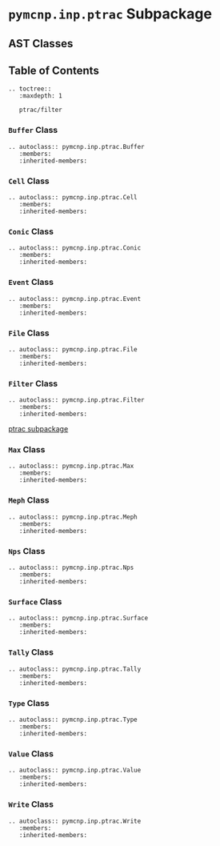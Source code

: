 # `pymcnp.inp.ptrac` Subpackage

## AST Classes

## Table of Contents

```{eval-rst}
.. toctree::
   :maxdepth: 1

   ptrac/filter
```

### `Buffer` Class

```{eval-rst}
.. autoclass:: pymcnp.inp.ptrac.Buffer
   :members:
   :inherited-members:
```

### `Cell` Class

```{eval-rst}
.. autoclass:: pymcnp.inp.ptrac.Cell
   :members:
   :inherited-members:
```

### `Conic` Class

```{eval-rst}
.. autoclass:: pymcnp.inp.ptrac.Conic
   :members:
   :inherited-members:
```

### `Event` Class

```{eval-rst}
.. autoclass:: pymcnp.inp.ptrac.Event
   :members:
   :inherited-members:
```

### `File` Class

```{eval-rst}
.. autoclass:: pymcnp.inp.ptrac.File
   :members:
   :inherited-members:
```

### `Filter` Class

```{eval-rst}
.. autoclass:: pymcnp.inp.ptrac.Filter
   :members:
   :inherited-members:
```

[ptrac subpackage](ptrac/filter)

### `Max` Class

```{eval-rst}
.. autoclass:: pymcnp.inp.ptrac.Max
   :members:
   :inherited-members:
```

### `Meph` Class

```{eval-rst}
.. autoclass:: pymcnp.inp.ptrac.Meph
   :members:
   :inherited-members:
```

### `Nps` Class

```{eval-rst}
.. autoclass:: pymcnp.inp.ptrac.Nps
   :members:
   :inherited-members:
```

### `Surface` Class

```{eval-rst}
.. autoclass:: pymcnp.inp.ptrac.Surface
   :members:
   :inherited-members:
```

### `Tally` Class

```{eval-rst}
.. autoclass:: pymcnp.inp.ptrac.Tally
   :members:
   :inherited-members:
```

### `Type` Class

```{eval-rst}
.. autoclass:: pymcnp.inp.ptrac.Type
   :members:
   :inherited-members:
```

### `Value` Class

```{eval-rst}
.. autoclass:: pymcnp.inp.ptrac.Value
   :members:
   :inherited-members:
```

### `Write` Class

```{eval-rst}
.. autoclass:: pymcnp.inp.ptrac.Write
   :members:
   :inherited-members:
```

